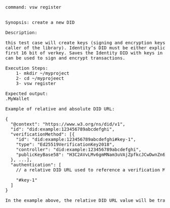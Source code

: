 <pre>
command: vsw register


Synopsis: create a new DID

Description:

this test case will create keys (signing and encryption keys) for a new DID (owned by the
caller of the library). Identity’s DID must be either explicitly provided, or taken as the
first 16 bit of verkey. Saves the Identity DID with keys in a secured Wallet (.MyWallet), so that it 
can be used to sign and encrypt transactions.

Execution Steps:
	1- mkdir ~/myproject
	2- cd ~/myprojeect
	3- vsw register

Expected output:
.MyWallet

Example of relative and absolute DID URL:

{
  "@context": "https://www.w3.org/ns/did/v1",
  "id": "did:example:123456789abcdefghi",
  "verificationMethod": [{
    "id": "did:example:123456789abcdefghi#key-1",
    "type": "Ed25519VerificationKey2018",
    "controller": "did:example:123456789abcdefghi",
    "publicKeyBase58": "H3C2AVvLMv6gmMNam3uVAjZpfkcJCwDwnZn6z3wXmqPV"
  }, ...],
  "authentication": [
	// a relative DID URL used to reference a verification Method above

    "#key-1"
  ]
}

In the example above, the relative DID URL value will be transformed to an absolute DID URL value of did:example:123456789abcdefghi#key-1. 
</pre>

